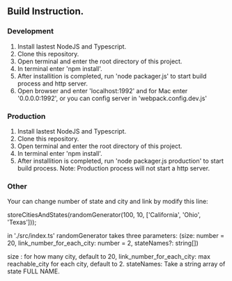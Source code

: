 ## Build Instruction.
### Development
1. Install lastest NodeJS and Typescript.
2. Clone this repository.
3. Open terminal and enter the root directory of this project.
4. In terminal enter 'npm install'.
5. After installition is completed, run 'node packager.js' to start build process and http server.
6. Open browser and enter 'localhost:1992' and for Mac enter '0.0.0.0:1992', or you can config server in 'webpack.config.dev.js'

### Production
1. Install lastest NodeJS and Typescript.
2. Clone this repository.
3. Open terminal and enter the root directory of this project.
4. In terminal enter 'npm install'.
5. After installition is completed, run 'node packager.js production' to start build process.
Note: Production process will not start a http server.

### Other
Your can change number of state and city and link by modify this line:

storeCitiesAndStates(randomGenerator(100, 10, ['California', 'Ohio', 'Texas']));

in './src/index.ts'
randomGenerator takes three parameters:
(size: number = 20, link_number_for_each_city: number = 2, stateNames?: string[]) 

size : for how many city, default to 20,
link_number_for_each_city: max reachable_city for each city, default to 2.
stateNames: Take a string array of state FULL NAME.